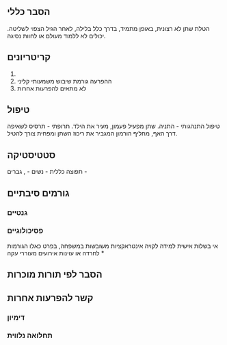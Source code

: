 ## הסבר כללי 
הטלת שתן לא רצונית, באופן מתמיד, בדרך כלל בלילה, לאחר הגיל הצפוי לשליטה. יכולים לא ללמוד מעולם או לחוות נסיגה.
## קריטריונים
1. 
2. ההפרעה גורמת שיבוש משמעותי קליני
3. לא מתאים להפרעות אחרות
## טיפול
טיפול התנהגותי - התניה. שתן מפעיל פעמון, מעיר את הילד.
תרופתי - תרסיס לשאיפה דרך האף, מחליף הורמון המגביר את ריכוז השתן ומפחית צורך להטיל.

## סטטיסטיקה
תפוצה כללית - 
נשים - , גברים - 
## גורמים סיבתיים
### גנטיים
### פסיכולוגיים
אי בשלות אישית
למידה לקויה
אינטראקציות משובשות במשפחה, בפרט כאלו הגורמות לחרדה או עוינות
אירועים מעוררי עקה
* 
## הסבר לפי תורות מוכרות


## קשר להפרעות אחרות

### דימיון
### תחלואה נלווית
